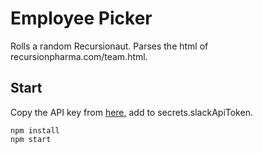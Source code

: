 # Employee Picker
Rolls a random Recursionaut. Parses the html of recursionpharma.com/team.html.

## Start
Copy the API key from [here](https://recursion.slack.com/apps/A0F7YS25R-bots), add to secrets.slackApiToken.
```
npm install
npm start
```
